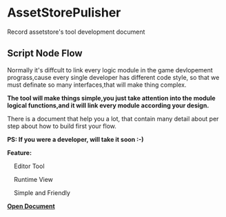 # AssetStorePulisher
Record assetstore's tool development document


## Script Node Flow

<p>Normally it's diffcult to link every logic module in the game devlopement prograss,cause every single developer has different code style,
    so that we must definate so many interfaces,that will make thing complex.</p>

<strong>The tool will make things simple,you just take attention into the module logical functions,and it will link every module according your design.</strong>


<p>There is a document that help you a lot, that contain many detail about per step about how to build first your flow.</p>


<strong>PS: If you were a developer, will take it soon :-)</strong>

<strong>Feature: </strong>
<p>&nbsp;&nbsp;&nbsp;&nbsp;Editor Tool</p>
<p>&nbsp;&nbsp;&nbsp;&nbsp;Runtime View</p>
<p>&nbsp;&nbsp;&nbsp;&nbsp;Simple and Friendly</p>

**[Open Document](ScriptNodeFlow/README.md)**